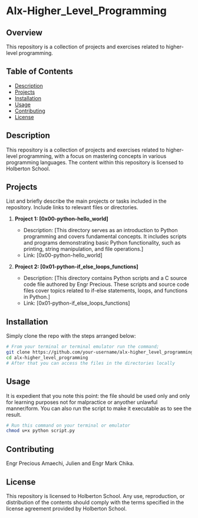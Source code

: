 # Alx-Higher_Level_Programming

## Overview

This repository is a collection of projects and exercises related to higher-level programming.

## Table of Contents

- [Description](#description)
- [Projects](#projects)
- [Installation](#installation)
- [Usage](#usage)
- [Contributing](#contributing)
- [License](#license)

## Description

This repository is a collection of projects and exercises related to higher-level programming, with a focus on mastering concepts in various programming languages. The content within this repository is licensed to Holberton School.

## Projects

List and briefly describe the main projects or tasks included in the repository. Include links to relevant files or directories.

1. **Project 1: [0x00-python-hello_world]**
   - Description: [This directory serves as an introduction to Python programming and covers fundamental concepts. It includes scripts and programs demonstrating basic Python functionality, such as printing, string manipulation, and file operations.]
   - Link: [0x00-python-hello_world]

2. **Project 2: [0x01-python-if_else_loops_functions]**
   - Description: [This directory contains Python scripts and a C source code file authored by Engr Precious. These scripts and source code files cover topics related to if-else statements, loops, and functions in Python.]
   - Link: [0x01-python-if_else_loops_functions]

## Installation

Simply clone the repo with the steps arranged below:

```bash
# From your terminal or terminal emulator run the command;
git clone https://github.com/your-username/alx-higher_level_programming.git
cd alx-higher_level_programming
# After that you can access the files in the directories locally
```

## Usage

It is expedient that you note this point: the file should be used only and only for learning purposes not for malpractice or anyother unlawful manner/form.
You can also run the script to make it executable as to see the result.

```bash
# Run this command on your terminal or emulator
chmod u+x python script.py
```

## Contributing

Engr Precious Amaechi, Julien and Engr Mark Chika.

## License

This repository is licensed to Holberton School. Any use, reproduction, or distribution of the contents should comply with the terms specified in the license agreement provided by Holberton School.